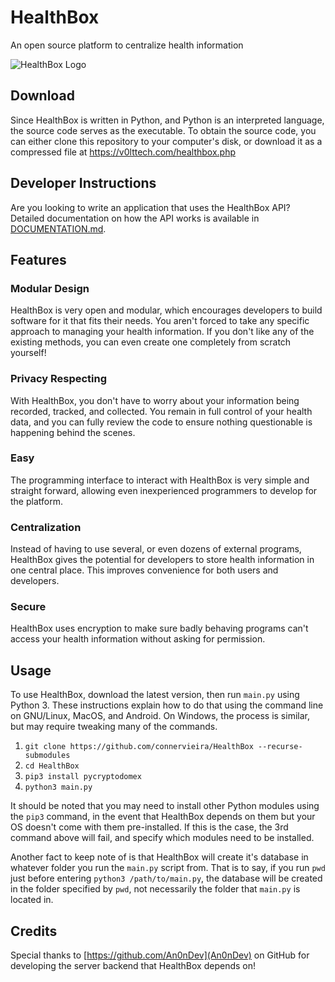 # HealthBox

An open source platform to centralize health information

![HealthBox Logo](https://v0lttech.com/assets/img/healthboxlogo.png)


## Download

Since HealthBox is written in Python, and Python is an interpreted language, the source code serves as the executable. To obtain the source code, you can either clone this repository to your computer's disk, or download it as a compressed file at <https://v0lttech.com/healthbox.php>


## Developer Instructions

Are you looking to write an application that uses the HealthBox API? Detailed documentation on how the API works is available in [DOCUMENTATION.md](DOCUMENTATION.md).


## Features

### Modular Design

HealthBox is very open and modular, which encourages developers to build software for it that fits their needs. You aren't forced to take any specific approach to managing your health information. If you don't like any of the existing methods, you can even create one completely from scratch yourself!

### Privacy Respecting

With HealthBox, you don't have to worry about your information being recorded, tracked, and collected. You remain in full control of your health data, and you can fully review the code to ensure nothing questionable is happening behind the scenes.

### Easy

The programming interface to interact with HealthBox is very simple and straight forward, allowing even inexperienced programmers to develop for the platform.

### Centralization

Instead of having to use several, or even dozens of external programs, HealthBox gives the potential for developers to store health information in one central place. This improves convenience for both users and developers.

### Secure

HealthBox uses encryption to make sure badly behaving programs can't access your health information without asking for permission.


## Usage

To use HealthBox, download the latest version, then run `main.py` using Python 3. These instructions explain how to do that using the command line on GNU/Linux, MacOS, and Android. On Windows, the process is similar, but may require tweaking many of the commands.

1. `git clone https://github.com/connervieira/HealthBox --recurse-submodules`
2. `cd HealthBox`
3. `pip3 install pycryptodomex`
4. `python3 main.py`

It should be noted that you may need to install other Python modules using the `pip3` command, in the event that HealthBox depends on them but your OS doesn't come with them pre-installed. If this is the case, the 3rd command above will fail, and specify which modules need to be installed.

Another fact to keep note of is that HealthBox will create it's database in whatever folder you run the `main.py` script from. That is to say, if you run `pwd` just before entering `python3 /path/to/main.py`, the database will be created in the folder specified by `pwd`, not necessarily the folder that `main.py` is located in.


## Credits

Special thanks to [https://github.com/An0nDev](An0nDev) on GitHub for developing the server backend that HealthBox depends on!
